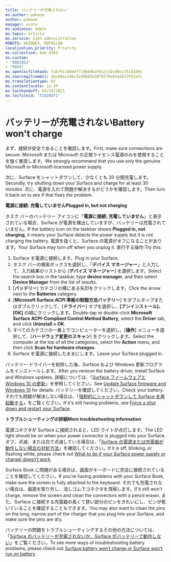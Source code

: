 ```yaml
---
title: バッテリーが充電されない
ms.author: pebaum
author: pebaum
manager: scotv
ms.audience: Admin
ms.topic: article
ms.service: o365-administration
ROBOTS: NOINDEX, NOFOLLOW
localization_priority: Priority
ms.collection: Adm_O365
ms.custom:
- "9002952"
- "5654"
ms.openlocfilehash: fab76114044f71d60dbaf812cd2cd0cc75c8169c
ms.sourcegitcommit: 8bc60ec34bc1e40685e3976576e04a2623f63a7c
ms.translationtype: HT
ms.contentlocale: ja-JP
ms.lasthandoff: 04/15/2021
ms.locfileid: "51820471"
---
```

# <a name="battery-wont-charge"></a><span data-ttu-id="51461-102">バッテリーが充電されない</span><span class="sxs-lookup"><span data-stu-id="51461-102">Battery won't charge</span></span>

<span data-ttu-id="51461-103">まず、接続が安全であることを確認します。</span><span class="sxs-lookup"><span data-stu-id="51461-103">First, make sure connections are secure.</span></span> <span data-ttu-id="51461-104">Microsoft または Microsoft の正規ライセンス電源のみを使用することを強く推奨します。</span><span class="sxs-lookup"><span data-stu-id="51461-104">We strongly recommend that you use only the genuine Microsoft or Microsoft-licensed power supply.</span></span>

<span data-ttu-id="51461-105">次に、Surface をシャットダウンして、少なくとも 30 分間充電します。</span><span class="sxs-lookup"><span data-stu-id="51461-105">Secondly, try shutting down your Surface and charge for at least 30 minutes.</span></span> <span data-ttu-id="51461-106">次に、電源を入れて問題が解決するかどうかを確認します。</span><span class="sxs-lookup"><span data-stu-id="51461-106">Then turn it back on to see if that fixes the problem.</span></span>

<span data-ttu-id="51461-107">**電源に接続: 充電していません**</span><span class="sxs-lookup"><span data-stu-id="51461-107">**Plugged in, but not charging**</span></span>

<span data-ttu-id="51461-108">タスク バーのバッテリー アイコンに「**電源に接続: 充電していません**」と表示されている場合、Surface が電源を検出していますが、バッテリーは充電されていません。</span><span class="sxs-lookup"><span data-stu-id="51461-108">If the battery icon on the taskbar shows **Plugged in, not charging**, it means your Surface detects the power supply but it is not charging the battery.</span></span> <span data-ttu-id="51461-109">電源を抜くと、Surface の電源がオフになることがあります。</span><span class="sxs-lookup"><span data-stu-id="51461-109">Your Surface may turn off when you unplug it.</span></span> <span data-ttu-id="51461-110">実行する操作:</span><span class="sxs-lookup"><span data-stu-id="51461-110">Try this:</span></span>

1. <span data-ttu-id="51461-111">Surface を電源に接続します。</span><span class="sxs-lookup"><span data-stu-id="51461-111">Plug in your Surface.</span></span>
2. <span data-ttu-id="51461-112">タスク バーの検索ボックスを選択し、「**デバイス マネージャー**」と入力して、入力結果のリストから [**デバイス マネージャー**] を選択します。</span><span class="sxs-lookup"><span data-stu-id="51461-112">Select the search box in the taskbar, type **device manager**, and then select **Device Manager** from the list of results.</span></span>
3. <span data-ttu-id="51461-113">[**バッテリー**] カテゴリの横にある矢印をクリックします。</span><span class="sxs-lookup"><span data-stu-id="51461-113">Click the arrow next to the **Batteries** category.</span></span>
4. <span data-ttu-id="51461-114">[**Microsoft Surface ACPI 準拠の制御方法バッテリー**] をダブルタップまたはダブルクリックして、[**ドライバー**] タブを選択し、**[アンインストール]、[OK]** の順にクリックします。</span><span class="sxs-lookup"><span data-stu-id="51461-114">Double-tap or double-click **Microsoft Surface ACPI-Compliant Control Method Battery**, select the **Driver** tab, and click **Uninstall > OK**.</span></span>
5. <span data-ttu-id="51461-115">すべてのカテゴリの一番上でコンピューターを選択し、[**操作**] メニューを選択して、[**ハードウェア変更のスキャン**] をクリックします。</span><span class="sxs-lookup"><span data-stu-id="51461-115">Select the computer at the top of all the categories, select the **Action** menu, and then click **Scan for hardware changes**.</span></span>
6. <span data-ttu-id="51461-116">Surface を電源に接続したままにします。</span><span class="sxs-lookup"><span data-stu-id="51461-116">Leave your Surface plugged in.</span></span>

<span data-ttu-id="51461-117">バッテリー ドライバーを削除した後、Surface および Windows 更新プログラムをインストールします。</span><span class="sxs-lookup"><span data-stu-id="51461-117">After you remove the battery driver, install Surface and Windows updates.</span></span> <span data-ttu-id="51461-118">詳細については、「[Surface ファームウェアと Windows 10 の更新](https://support.microsoft.com/help/4023505)」を参照してください。</span><span class="sxs-lookup"><span data-stu-id="51461-118">See [Update Surface firmware and Windows 10](https://support.microsoft.com/help/4023505) for details.</span></span> <span data-ttu-id="51461-119">バッテリーを確認してください。</span><span class="sxs-lookup"><span data-stu-id="51461-119">Check your battery.</span></span> <span data-ttu-id="51461-120">それでも問題が解決しない場合は、「[強制的にシャットダウンして Surface を再起動する](https://support.microsoft.com/help/4036280/surface-force-a-shut-down-and-restart-your-surface)」をご覧ください。</span><span class="sxs-lookup"><span data-stu-id="51461-120">If it's still having problems, see [Force a shut down and restart your Surface](https://support.microsoft.com/help/4036280/surface-force-a-shut-down-and-restart-your-surface).</span></span>

<span data-ttu-id="51461-121">**トラブルシューティングの詳細**</span><span class="sxs-lookup"><span data-stu-id="51461-121">**More troubleshooting information**</span></span>

<span data-ttu-id="51461-122">電源コネクタが Surface に接続されると、LED ライトが点灯します。</span><span class="sxs-lookup"><span data-stu-id="51461-122">The LED light should be on when your power connector is plugged into your Surface.</span></span> <span data-ttu-id="51461-123">オフ、点滅、または白で点滅している場合は、「[Surface の電源または充電器が動作しない場合の対処方法](https://support.microsoft.com/help/4484763/surface-fix-issues-with-your-power-supply)」を確認してください。</span><span class="sxs-lookup"><span data-stu-id="51461-123">If it is off, blinking, or flashing white, please check out [What to do if your Surface power supply or charger doesn’t work](https://support.microsoft.com/help/4484763/surface-fix-issues-with-your-power-supply).</span></span> 

<span data-ttu-id="51461-124">Surface Book に問題がある場合は、画面がキーボードに完全に接続されていることを確認してください。</span><span class="sxs-lookup"><span data-stu-id="51461-124">If you're having problems with your Surface Book, make sure the screen is fully attached to the keyboard.</span></span> <span data-ttu-id="51461-125">それでも充電されない場合は、画面を取り外し、消しゴムでコネクタを清掃します。</span><span class="sxs-lookup"><span data-stu-id="51461-125">If it still won't charge, remove the screen and clean the connectors with a pencil eraser.</span></span> <span data-ttu-id="51461-126">また、Surface に接続する充電器の長くて狭い部分のピンをきれいにし、ピンが乾いていることを確認することもできます。</span><span class="sxs-lookup"><span data-stu-id="51461-126">You may also want to clean the pins on the long, narrow part of the charger that you plug into your Surface, and make sure the pins are dry.</span></span>

<span data-ttu-id="51461-127">バッテリーの問題をトラブルシューティングするその他の方法については、「[Surface のバッテリーが充電されないか、Surface がバッテリーで動作しない](https://support.microsoft.com/help/4023536/surface-surface-battery-wont-charge)」をご覧ください。</span><span class="sxs-lookup"><span data-stu-id="51461-127">To see more ways of troubleshooting battery problems, please check out [Surface battery won’t charge or Surface won’t run on battery](https://support.microsoft.com/help/4023536/surface-surface-battery-wont-charge).</span></span>
